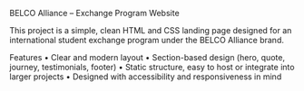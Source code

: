 BELCO Alliance – Exchange Program Website

This project is a simple, clean HTML and CSS landing page designed for an international student exchange program under the BELCO Alliance brand.

Features
	•	Clear and modern layout
	•	Section-based design (hero, quote, journey, testimonials, footer)
	•	Static structure, easy to host or integrate into larger projects
	•	Designed with accessibility and responsiveness in mind

